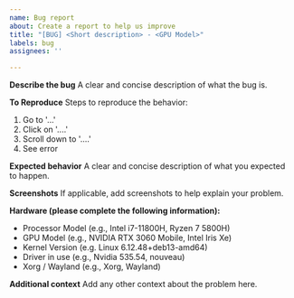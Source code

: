 ```yaml
---
name: Bug report
about: Create a report to help us improve
title: "[BUG] <Short description> - <GPU Model>"
labels: bug
assignees: ''

---
```


**Describe the bug**
A clear and concise description of what the bug is.

**To Reproduce**
Steps to reproduce the behavior:
1. Go to '...'
2. Click on '....'
3. Scroll down to '....'
4. See error

**Expected behavior**
A clear and concise description of what you expected to happen.

**Screenshots**
If applicable, add screenshots to help explain your problem.

**Hardware (please complete the following information):**
- Processor Model (e.g., Intel i7-11800H, Ryzen 7 5800H)
- GPU Model (e.g., NVIDIA RTX 3060 Mobile, Intel Iris Xe)
- Kernel Version (e.g. Linux 6.12.48+deb13-amd64)
- Driver in use (e.g., Nvidia 535.54, nouveau)
- Xorg / Wayland (e.g., Xorg, Wayland)

**Additional context**
Add any other context about the problem here.
